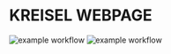 # KREISEL WEBPAGE

![example workflow](https://github.com/UK090483/kreisel/actions/workflows/componentTest.yml/badge.svg)
![example workflow](https://github.com/UK090483/kreisel/actions/workflows/ci.yml/badge.svg)
